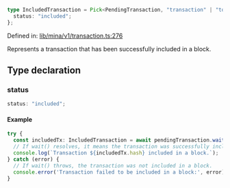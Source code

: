 ```ts
type IncludedTransaction = Pick<PendingTransaction, "transaction" | "toJSON" | "toPretty" | "hash" | "data"> & {
  status: "included";
};
```

Defined in: [lib/mina/v1/transaction.ts:276](https://github.com/o1-labs/o1js/blob/89b7d1522af805d6d4c45a96d7a9cbc29a457aec/src/lib/mina/v1/transaction.ts#L276)

Represents a transaction that has been successfully included in a block.

## Type declaration

### status

```ts
status: "included";
```

#### Example

```ts
try {
  const includedTx: IncludedTransaction = await pendingTransaction.wait();
  // If wait() resolves, it means the transaction was successfully included.
  console.log(`Transaction ${includedTx.hash} included in a block.`);
} catch (error) {
  // If wait() throws, the transaction was not included in a block.
  console.error('Transaction failed to be included in a block:', error);
}
```
